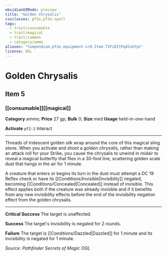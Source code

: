 ```yaml
---
obsidianUIMode: preview
title: "Golden Chrysalis"
cssclasses: pf2e,pf2e-spell
tags:
  - trait/consumable
  - trait/magical
  - trait/common
  - category/ammo
aliases: "Compendium.pf2e.equipment-srd.Item.T1FiDItPqd2xkYpt"
license: OGL
---
```

# Golden Chrysalis
## Item 5
### [[consumable]][[magical]]

**Category** ammo; 
**Price** 27 gp; 
**Bulk** 0; **Size** med
**Usage** held-in-one-hand

**Activate** `pf2:1` Interact

* * *

Threads of iridescent golden silk wrap around the core of this magical sling stone. When you activate and shoot a _golden chrysalis_, rather than making an attack roll for your Strike, you cause the chrysalis to unwind in midair to reveal a magical butterfly that flies in a 30-foot line, scattering golden scale dust that hangs in the air for 1 minute.

A creature that enters or begins its turn in the dust must attempt a DC 19 Reflex check or have its [[Conditions/Invisible|Invisiblity]] negated, becoming [[Conditions/Concealed|Concealed]] instead of invisible. This effect applies both if the creature was already invisible and if it benefits from any new invisibility effects before the end of the invisibility negation effect from the golden chrysalis.

* * *

**Critical Success** The target is unaffected.

**Success** The target's invisibility is negated for 2 rounds.

**Failure** The target is [[Conditions/Dazzled|Dazzled]] for 1 minute and its invisibility is negated for 1 minute.

*Source: Pathfinder Secrets of Magic*
*OGL*